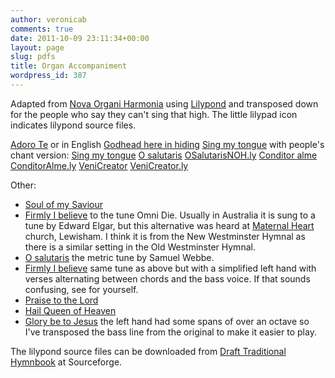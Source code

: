 ```yaml
---
author: veronicab
comments: true
date: 2011-10-09 23:11:34+00:00
layout: page
slug: pdfs
title: Organ Accompaniment
wordpress_id: 387
---
```


Adapted from [Nova Organi Harmonia](http://chabanelpsalms.org/introductory_material/Gregorian_organ_accomp/) using [Lilypond](http://lilypond.org) and transposed down for the people who say they can't sing that high.  The little lilypad icon indicates lilypond source files.

[Adoro Te](http://hymni.files.wordpress.com/2011/10/adorote.pdf) or in English [Godhead here in hiding](http://hymni.files.wordpress.com/2011/10/godhead.pdf)
[Sing my tongue](http://hymni.files.wordpress.com/2011/10/singmy.pdf) with people's chant version: [Sing my tongue](http://hymni.files.wordpress.com/2011/10/singmytongue.pdf)
[O salutaris](http://hymni.files.wordpress.com/2011/10/osalutarisnoh.pdf) [OSalutarisNOH.ly](http://repleatur.net/wp-content/uploads/2011/10/OSalutarisNOH.ly)
[Conditor alme](http://hymni.files.wordpress.com/2011/10/conditoralme.pdf) [ConditorAlme.ly](http://repleatur.net/wp-content/uploads/2011/10/ConditorAlme.ly)
[VeniCreator](http://repleatur.net/wp-content/uploads/2011/10/VeniCreator.pdf) [VeniCreator.ly](http://repleatur.net/wp-content/uploads/2011/10/VeniCreator.ly)

Other:

  * [Soul of my Saviour](http://hymni.files.wordpress.com/2011/10/soul1.pdf)
  * [Firmly I believe](http://hymni.files.wordpress.com/2011/10/properfirmly.pdf) to the tune Omni Die. Usually in Australia it is sung to a tune by Edward Elgar, but this alternative was heard at [Maternal Heart](http://www.maternalheart.org) church, Lewisham. I think it is from the New Westminster Hymnal as there is a similar setting in the Old Westminster Hymnal.
  * [O salutaris](http://hymni.files.wordpress.com/2011/10/osalutariswebbe.pdf) the metric tune by Samuel Webbe.
  * [Firmly I believe](http://hymni.files.wordpress.com/2011/10/firmlychords.pdf) same tune as above but with a simplified left hand with verses alternating between chords and the bass voice. If that sounds confusing, see for yourself.
  * [Praise to the Lord](http://hymni.files.wordpress.com/2011/10/praisetothelord.pdf)
  * [Hail Queen of Heaven](http://hymni.files.wordpress.com/2011/10/hailqueen.pdf)
  * [Glory be to Jesus](http://hymni.files.wordpress.com/2011/10/glorybeme.pdf) the left hand had some spans of over an octave so I've transposed the bass line from the original to make it easier to play.


The lilypond source files can be downloaded from [Draft Traditional Hymnbook](https://sourceforge.net/projects/dthymnbook/) at Sourceforge.
